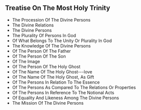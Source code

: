 ## Treatise On The Most Holy Trinity

* The Procession Of The Divine Persons
* The Divine Relations
* The Divine Persons
* The Plurality Of Persons In God
* Of What Belongs To The Unity Or Plurality In God
* The Knowledge Of The Divine Persons
* Of The Person Of The Father
* Of The Person Of The Son
* Of The Image
* Of The Person Of The Holy Ghost
* Of The Name Of The Holy Ghost---love
* Of The Name Of The Holy Ghost, As Gift
* Of The Persons In Relation To The Essence
* Of The Persons As Compared To The Relations Or Properties
* Of The Persons In Reference To The Notional Acts
* Of Equality And Likeness Among The Divine Persons
* The Mission Of The Divine Persons